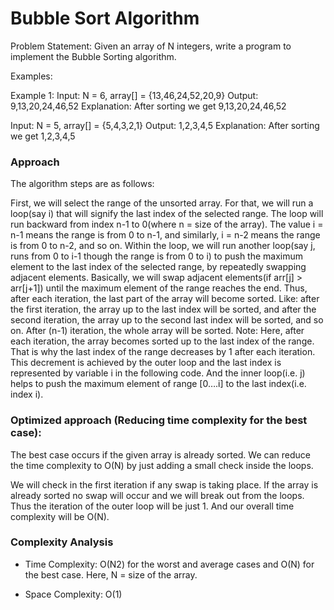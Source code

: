 # Bubble Sort Algorithm

Problem Statement: Given an array of N integers, write a program to implement the Bubble Sorting algorithm.

Examples:

Example 1:
Input: N = 6, array[] = {13,46,24,52,20,9}
Output: 9,13,20,24,46,52
Explanation: After sorting we get 9,13,20,24,46,52


Input: N = 5, array[] = {5,4,3,2,1}
Output: 1,2,3,4,5
Explanation: After sorting we get 1,2,3,4,5

### Approach

The algorithm steps are as follows:

First, we will select the range of the unsorted array. For that, we will run a loop(say i) that will signify the last index of the selected range. The loop will run backward from index n-1 to 0(where n = size of the array). The value i = n-1 means the range is from 0 to n-1, and similarly, i = n-2 means the range is from 0 to n-2, and so on.
Within the loop, we will run another loop(say j, runs from 0 to i-1 though the range is from 0 to i) to push the maximum element to the last index of the selected range, by repeatedly swapping adjacent elements.
Basically, we will swap adjacent elements(if arr[j] > arr[j+1]) until the maximum element of the range reaches the end.
Thus, after each iteration, the last part of the array will become sorted. Like: after the first iteration, the array up to the last index will be sorted, and after the second iteration, the array up to the second last index will be sorted, and so on.
After (n-1) iteration, the whole array will be sorted.
Note: Here, after each iteration, the array becomes sorted up to the last index of the range. That is why the last index of the range decreases by 1 after each iteration. This decrement is achieved by the outer loop and the last index is represented by variable i in the following code. And the inner loop(i.e. j) helps to push the maximum element of range [0….i] to the last index(i.e. index i).

### Optimized approach (Reducing time complexity for the best case):

The best case occurs if the given array is already sorted. We can reduce the time complexity to O(N) by just adding a small check inside the loops. 

We will check in the first iteration if any swap is taking place. If the array is already sorted no swap will occur and we will break out from the loops. 
Thus the iteration of the outer loop will be just 1. And our overall time complexity will be O(N).

### Complexity Analysis
- Time Complexity: O(N2) for the worst and average cases and O(N) for the best case. Here, N = size of the array.

- Space Complexity: O(1)